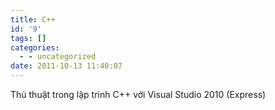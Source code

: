 ```yaml
---
title: C++
id: '9'
tags: []
categories:
  - - uncategorized
date: 2011-10-13 11:40:07
---
```


Thủ thuật trong lập trình C++ với Visual Studio 2010 (Express)